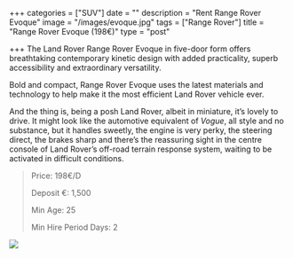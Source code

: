 +++
categories = ["SUV"]
date = ""
description = "Rent Range Rover Evoque"
image = "/images/evoque.jpg"
tags = ["Range Rover"]
title = "Range Rover Evoque (198€)"
type = "post"

+++
The Land Rover Range Rover Evoque in five-door form offers breathtaking contemporary kinetic design with added practicality, superb accessibility and extraordinary versatility.

Bold and compact, Range Rover Evoque uses the latest materials and technology to help make it the most efficient Land Rover vehicle ever.

And the thing is, being a posh Land Rover, albeit in miniature, it’s lovely to drive. It might look like the automotive equivalent of _Vogue_, all style and no substance, but it handles sweetly, the engine is very perky, the steering direct, the brakes sharp and there’s the reassuring sight in the centre console of Land Rover’s off-road terrain response system, waiting to be activated in difficult conditions.

> Price: 198€/D
>
> Deposit €: 1,500
>
> Min Age: 25
>
> Min Hire Period Days: 2

[![](/images/boton.png)](https://supercarmarbella.com/contact/ "Book")